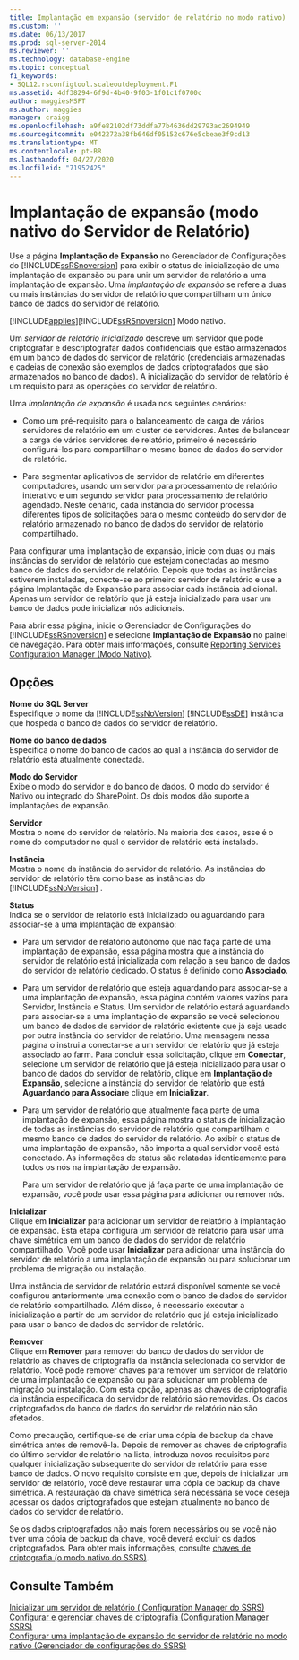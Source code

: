 ```yaml
---
title: Implantação em expansão (servidor de relatório no modo nativo) | Microsoft Docs
ms.custom: ''
ms.date: 06/13/2017
ms.prod: sql-server-2014
ms.reviewer: ''
ms.technology: database-engine
ms.topic: conceptual
f1_keywords:
- SQL12.rsconfigtool.scaleoutdeployment.F1
ms.assetid: 4df38294-6f9d-4b40-9f03-1f01c1f0700c
author: maggiesMSFT
ms.author: maggies
manager: craigg
ms.openlocfilehash: a9fe82102df73ddfa77b4636dd29793ac2694949
ms.sourcegitcommit: e042272a38fb646df05152c676e5cbeae3f9cd13
ms.translationtype: MT
ms.contentlocale: pt-BR
ms.lasthandoff: 04/27/2020
ms.locfileid: "71952425"
---
```

# <a name="scale-out-deployment-native-mode-report-server"></a>Implantação de expansão (modo nativo do Servidor de Relatório)
  Use a página **Implantação de Expansão** no Gerenciador de Configurações do [!INCLUDE[ssRSnoversion](../../includes/ssrsnoversion-md.md)] para exibir o status de inicialização de uma implantação de expansão ou para unir um servidor de relatório a uma implantação de expansão. Uma *implantação de expansão* se refere a duas ou mais instâncias do servidor de relatório que compartilham um único banco de dados do servidor de relatório.  
  
 [!INCLUDE[applies](../../includes/applies-md.md)][!INCLUDE[ssRSnoversion](../../includes/ssrsnoversion-md.md)] Modo nativo.  
  
 Um *servidor de relatório inicializado* descreve um servidor que pode criptografar e descriptografar dados confidenciais que estão armazenados em um banco de dados do servidor de relatório (credenciais armazenadas e cadeias de conexão são exemplos de dados criptografados que são armazenados no banco de dados). A inicialização do servidor de relatório é um requisito para as operações do servidor de relatório.  
  
 Uma *implantação de expansão* é usada nos seguintes cenários:  
  
-   Como um pré-requisito para o balanceamento de carga de vários servidores de relatório em um cluster de servidores. Antes de balancear a carga de vários servidores de relatório, primeiro é necessário configurá-los para compartilhar o mesmo banco de dados do servidor de relatório.  
  
-   Para segmentar aplicativos de servidor de relatório em diferentes computadores, usando um servidor para processamento de relatório interativo e um segundo servidor para processamento de relatório agendado. Neste cenário, cada instância do servidor processa diferentes tipos de solicitações para o mesmo conteúdo do servidor de relatório armazenado no banco de dados do servidor de relatório compartilhado.  
  
 Para configurar uma implantação de expansão, inicie com duas ou mais instâncias do servidor de relatório que estejam conectadas ao mesmo banco de dados do servidor de relatório. Depois que todas as instâncias estiverem instaladas, conecte-se ao primeiro servidor de relatório e use a página Implantação de Expansão para associar cada instância adicional. Apenas um servidor de relatório que já esteja inicializado para usar um banco de dados pode inicializar nós adicionais.  
  
 Para abrir essa página, inicie o Gerenciador de Configurações do [!INCLUDE[ssRSnoversion](../../includes/ssrsnoversion-md.md)] e selecione **Implantação de Expansão** no painel de navegação. Para obter mais informações, consulte [Reporting Services Configuration Manager &#40;Modo Nativo&#41;](../../../2014/sql-server/install/reporting-services-configuration-manager-native-mode.md).  
  
## <a name="options"></a>Opções  
 **Nome do SQL Server**  
 Especifique o nome da [!INCLUDE[ssNoVersion](../../includes/ssnoversion-md.md)] [!INCLUDE[ssDE](../../includes/ssde-md.md)] instância que hospeda o banco de dados do servidor de relatório.  
  
 **Nome do banco de dados**  
 Especifica o nome do banco de dados ao qual a instância do servidor de relatório está atualmente conectada.  
  
 **Modo do Servidor**  
 Exibe o modo do servidor e do banco de dados. O modo do servidor é Nativo ou integrado do SharePoint. Os dois modos dão suporte a implantações de expansão.  
  
 **Servidor**  
 Mostra o nome do servidor de relatório. Na maioria dos casos, esse é o nome do computador no qual o servidor de relatório está instalado.  
  
 **Instância**  
 Mostra o nome da instância do servidor de relatório. As instâncias do servidor de relatório têm como base as instâncias do [!INCLUDE[ssNoVersion](../../includes/ssnoversion-md.md)] .  
  
 **Status**  
 Indica se o servidor de relatório está inicializado ou aguardando para associar-se a uma implantação de expansão:  
  
-   Para um servidor de relatório autônomo que não faça parte de uma implantação de expansão, essa página mostra que a instância do servidor de relatório está inicializada com relação a seu banco de dados do servidor de relatório dedicado. O status é definido como **Associado**.  
  
-   Para um servidor de relatório que esteja aguardando para associar-se a uma implantação de expansão, essa página contém valores vazios para Servidor, Instância e Status. Um servidor de relatório estará aguardando para associar-se a uma implantação de expansão se você selecionou um banco de dados de servidor de relatório existente que já seja usado por outra instância do servidor de relatório. Uma mensagem nessa página o instrui a conectar-se a um servidor de relatório que já esteja associado ao farm. Para concluir essa solicitação, clique em **Conectar**, selecione um servidor de relatório que já esteja inicializado para usar o banco de dados do servidor de relatório, clique em **Implantação de Expansão**, selecione a instância do servidor de relatório que está **Aguardando para Associar**e clique em **Inicializar**.  
  
-   Para um servidor de relatório que atualmente faça parte de uma implantação de expansão, essa página mostra o status de inicialização de todas as instâncias do servidor de relatório que compartilham o mesmo banco de dados do servidor de relatório. Ao exibir o status de uma implantação de expansão, não importa a qual servidor você está conectado. As informações de status são relatadas identicamente para todos os nós na implantação de expansão.  
  
     Para um servidor de relatório que já faça parte de uma implantação de expansão, você pode usar essa página para adicionar ou remover nós.  
  
 **Inicializar**  
 Clique em **Inicializar** para adicionar um servidor de relatório à implantação de expansão. Esta etapa configura um servidor de relatório para usar uma chave simétrica em um banco de dados do servidor de relatório compartilhado. Você pode usar **Inicializar** para adicionar uma instância do servidor de relatório a uma implantação de expansão ou para solucionar um problema de migração ou instalação.  
  
 Uma instância de servidor de relatório estará disponível somente se você configurou anteriormente uma conexão com o banco de dados do servidor de relatório compartilhado. Além disso, é necessário executar a inicialização a partir de um servidor de relatório que já esteja inicializado para usar o banco de dados do servidor de relatório.  
  
 **Remover**  
 Clique em **Remover** para remover do banco de dados do servidor de relatório as chaves de criptografia da instância selecionada do servidor de relatório. Você pode remover chaves para remover um servidor de relatório de uma implantação de expansão ou para solucionar um problema de migração ou instalação. Com esta opção, apenas as chaves de criptografia da instância especificada do servidor de relatório são removidas. Os dados criptografados do banco de dados do servidor de relatório não são afetados.  
  
 Como precaução, certifique-se de criar uma cópia de backup da chave simétrica antes de removê-la. Depois de remover as chaves de criptografia do último servidor de relatório na lista, introduza novos requisitos para qualquer inicialização subsequente do servidor de relatório para esse banco de dados. O novo requisito consiste em que, depois de inicializar um servidor de relatório, você deve restaurar uma cópia de backup da chave simétrica. A restauração da chave simétrica será necessária se você deseja acessar os dados criptografados que estejam atualmente no banco de dados do servidor de relatório.  
  
 Se os dados criptografados não mais forem necessários ou se você não tiver uma cópia de backup da chave, você deverá excluir os dados criptografados. Para obter mais informações, consulte [chaves de criptografia &#40;o modo nativo do SSRS&#41;](../../../2014/sql-server/install/encryption-keys-ssrs-native-mode.md).  
  
## <a name="see-also"></a>Consulte Também  
 [Inicializar um servidor de relatório &#40; Configuration Manager do SSRS&#41;](../../reporting-services/install-windows/ssrs-encryption-keys-initialize-a-report-server.md)   
 [Configurar e gerenciar chaves de criptografia &#40;Configuration Manager SSRS&#41;](../../reporting-services/install-windows/ssrs-encryption-keys-manage-encryption-keys.md)   
 [Configurar uma implantação de expansão do servidor de relatório no modo nativo &#40;Gerenciador de configurações do SSRS&#41;](../../reporting-services/install-windows/configure-a-native-mode-report-server-scale-out-deployment.md)  
  
  
